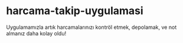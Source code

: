 # harcama-takip-uygulamasi
 Uygulamamızla artık harcamalarınızı kontröl etmek, depolamak, ve not almanız daha kolay oldu! 
